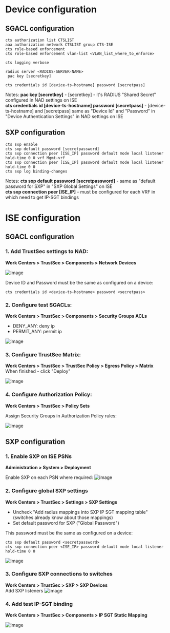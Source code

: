 
# Device configuration

## SGACL configuration
```
cts authorization list CTSLIST
aaa authorization network CTSLIST group CTS-ISE
cts role-based enforcement
cts role-based enforcement vlan-list <VLAN_list_where_to_enforce>

cts logging verbose

radius server <RADIUS-SERVER-NAME>
 pac key [secretkey]

cts credentials id [device-ts-hostname] password [secretpass]
```

Notes:
**pac key [secretkey]** - [secretkey] - it's RADIUS "Shared Secret" configured in NAD settings on ISE<br>
**cts credentials id [device-ts-hostname] password [secretpass]** - [device-ts-hostname] and [secretpass] same as "Device Id" and "Password" in "Device Authentication Settings" in NAD settings on ISE


## SXP configuration
```
cts sxp enable
cts sxp default password [secretpassword]
cts sxp connection peer [ISE_IP] password default mode local listener hold-time 0 0 vrf Mgmt-vrf
cts sxp connection peer [ISE_IP] password default mode local listener hold-time 0 0
cts sxp log binding-changes
```

Notes:
**cts sxp default password [secretpassword]** - same as "default password for SXP" in "SXP Global Settings" on ISE<br>
**cts sxp connection peer [ISE_IP]** - must be configured for each VRF in which need to get IP-SGT bindings

# ISE configuration

## SGACL configuration

### 1. Add TrustSec settings to NAD:

**Work Centers > TrustSec > Components > Network Devices**

![image](https://user-images.githubusercontent.com/60174786/177295010-b8fab291-6b2a-481a-a188-e77f9217fb69.png)

Device ID and Password must be the same as configured on a device:
```
cts credentials id <device-ts-hostname> password <secretpass>
```

### 2. Configure test SGACLs:

**Work Centers > TrustSec > Components > Security Groups ACLs**

- DENY_ANY: deny ip
- PERMIT_ANY: permit ip

![image](https://user-images.githubusercontent.com/60174786/177298262-fb42036c-51ef-4dd0-905c-50c2340bda7e.png)

### 3. Configure TrustSec Matrix:

**Work Centers > TrustSec > TrustSec Policy > Egress Policy > Matrix**<br>
When finished - click "Deploy"

![image](https://user-images.githubusercontent.com/60174786/177298706-174995f5-1371-4caf-b91b-2fb8c1b1e0a8.png)

### 4. Configure Authorization Policy:

**Work Centers > TrustSec > Policy Sets**

Assign Security Groups in Authorization Policy rules:

![image](https://user-images.githubusercontent.com/60174786/177299602-f27ae8d5-e0e3-42d3-990f-47af8f322bd0.png)


## SXP configuration

### 1. Enable SXP on ISE PSNs

**Administration > System > Deployment**

Enable SXP on each PSN where required:
![image](https://user-images.githubusercontent.com/60174786/177302212-2bcf6c17-982e-40c6-aa10-1da13e984c34.png)


### 2. Configure global SXP settings

**Work Centers > TrustSec > Settings > SXP Settings**

- Uncheck "Add radius mappings into SXP IP SGT mapping table" (switches already know about those mappings)
- Set default password for SXP ("Global Password")

This password must be the same as configured on a device:
```
cts sxp default password <secretpassword>
cts sxp connection peer <ISE_IP> password default mode local listener hold-time 0 0
```

![image](https://user-images.githubusercontent.com/60174786/177296918-f3e984d5-143d-49e0-a332-03987a7be009.png)

### 3. Configure SXP connections to switches
**Work Centers > TrustSec > SXP > SXP Devices**<br>
Add SXP listeners
![image](https://user-images.githubusercontent.com/60174786/177301896-3ce7fa39-8675-4e2f-bb4a-5308fdebd05e.png)

### 4. Add test IP-SGT binding

**Work Centers > TrustSec > Components > IP SGT Static Mapping**

![image](https://user-images.githubusercontent.com/60174786/177297828-9b20c6da-4981-4879-818b-246e0a912e58.png)
